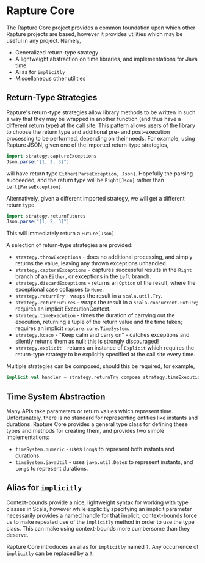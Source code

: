 Rapture Core
============

The Rapture Core project provides a common foundation upon which other Rapture projects are
based, however it provides utilities which may be useful in any project. Namely,

 - Generalized return-type strategy
 - A lightweight abstraction on time libraries, and implementations for Java time
 - Alias for `implicitly`
 - Miscellaneous other utilities

Return-Type Strategies
----------------------

Rapture's return-type strategies allow library methods to be written in such a way that they may
be wrapped in another function (and thus have a different return type) at the call site. This
pattern allows users of the library to choose the return type and additional pre- and
post-execution processing to be performed, depending on their needs.  For example, using Rapture
JSON, given one of the imported return-type strategies,

```scala
import strategy.captureExceptions
Json.parse("[1, 2, 3]")
```

will have return type `Either[ParseException, Json]`. Hopefully the parsing succeeded, and the
return type will be `Right[Json]` rather than `Left[ParseException]`.

Alternatively, given a different imported strategy, we will get a different return type.

```scala
import strategy.returnFutures
Json.parse("[1, 2, 3]")
```

This will immediately return a `Future[Json]`.

A selection of return-type strategies are provided:

- `strategy.throwExceptions` - does no additional processing, and simply returns the value,
  leaving any thrown exceptions unhandled.
- `strategy.captureExceptions` - captures successful results in the `Right` branch of an
  `Either`, or exceptions in the `Left` branch.
- `strategy.discardExceptions` - returns an `Option` of the result, where the exceptional case
  collapses to `None`.
- `strategy.returnTry` - wraps the result in a `scala.util.Try`.
- `strategy.returnFutures` - wraps the result in a `scala.concurrent.Future`; requires an
  implicit ExecutionContext.
- `strategy.timeExecution` - times the duration of carrying out the execution, returning a tuple
  of the return value and the time taken; requires an implicit `rapture.core.TimeSystem`.
- `strategy.kcaco` - "Keep calm and carry on" - catches exceptions and silently returns them as
  null; this is strongly discouraged!
- `strategy.explicit` - returns an instance of `Explicit` which requires the return-type
  strategy to be explicitly specified at the call site every time.

Multiple strategies can be composed, should this be required, for example,

```scala
implicit val handler = strategy.returnTry compose strategy.timeExecution
```

Time System Abstraction
-----------------------

Many APIs take parameters or return values which represent time. Unfortunately, there is no
standard for representing entities like instants and durations.  Rapture Core provides a general
type class for defining these types and methods for creating them, and provides two simple
implementations:

- `timeSystem.numeric` - uses `Long`s to represent both instants and durations.
- `timeSystem.javaUtil` - uses `java.util.Date`s to represent instants, and `Long`s to
  represent durations.

Alias for `implicitly`
----------------------

Context-bounds provide a nice, lightweight syntax for working with type classes in Scala,
however while explicitly specifying an implicit parameter necessarily provides a named handle
for that implicit, context-bounds force us to make repeated use of the `implicitly` method in
order to use the type class. This can make using context-bounds more cumbersome than they
deserve.

Rapture Core introduces an alias for `implicitly` named `?`. Any occurrence of `implicitly` can
be replaced by a `?`.
